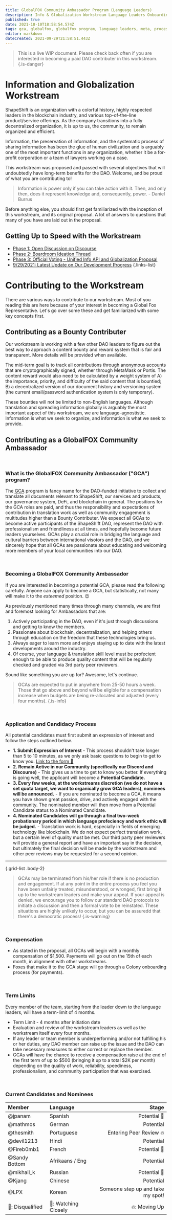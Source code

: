 ```yaml
---
title: GlobalFOX Community Ambassador Program (Language Leaders)
description: Info & Globalization Workstream Language Leaders Onboarding
published: true
date: 2021-10-10T18:58:54.574Z
tags: gca, globalfox, globalfox program, language leaders, meta, process, workstream
editor: markdown
dateCreated: 2021-09-29T21:58:51.443Z
---
```


> This is a live WIP document. Please check back often if you are interested in becoming a paid DAO contributer in this workstream. 
{.is-danger}

# Information and Globalization Workstream

ShapeShift is an organization with a colorful history, highly respected leaders in the blockchain industry, and various top-of-the-line product/service offerings. As the company transitions into a fully decentralized organization, it is up to us, the community, to remain organized and efficient.

Information, the preservation of information, and the systematic process of sharing information has been the glue of human civilization and is arguably one of the most important functions in any organization, whether it be a for-profit corporation or a team of lawyers working on a case.

This workstream was proposed and passed with several objectives that will undoubtedly have long-term benefits for the DAO. Welcome, and be proud of what you are contributing to!

> Information is power only if you can take action with it. Then, and only then, does it represent knowledge and, consequently, power. - Daniel Burrus

Before anything else, you should first get familiarized with the inception of this workstream, and its original proposal. A lot of answers to questions that many of you have are laid out in the proposal.

## Getting Up to Speed with the Workstream

- [Phase 1: Open Discussion on Discourse](https://forum.shapeshift.com/t/workstream-proposal-internationalization-laying-the-groundwork-for-the-global-push-of-fox/355/32)
- [Phase 2: Boardroom Ideation Thread](https://app.boardroom.info/shapeshift/ideation/kjzl6cwe1jw148wunqre7rbci0fc7a8bmdd7tff6ca2rmajcnicm3y1xkx4so0z)
- [Phase 3: Official Voting - Unified Info API and Globalization Proposal](https://app.boardroom.info/shapeshift/proposal/cHJvcG9zYWw6c2hhcGVzaGlmdDpkZWZhdWx0OnFteHBodmppa2p6aXF1ZnFwY2tvdTdmMnBoeWl4NWhhcXh1ZWJtYTZtY21uNXI=)
- [9/29/2021: Latest Update on Our Development Progress](https://shapeshift.one/interactive/getting-started/)
{.links-list}

# Contributing to the Workstream

There are various ways to contribute to our workstream. Most of you reading this are here because of your interest in becoming a Global Fox Representative. Let's go over some these and get familiarized with some key concepts first.

## Contributing as a Bounty Contributer

Our workstream is working with a few other DAO leaders to figure out the best way to approach a content bounty and reward system that is fair and transparent. More details will be provided when available. 

The mid-term goal is to track all contributions through anonymous accounts that are cryptographically signed, whether through MetaMask or Portis. The content reward would also need to be calculated by a weight system of A) the importance, priority, and difficulty of the said content that is bountied; B) a decentralized version of our document history and versioning system (the current email/password authentication system is only temporary).

These bounties will not be limited to non-English languages. Although translation and spreading information globally is arguably the most important aspect of this workstream, we are language-agnostistic. Information is what we seek to organize, and information is what we seek to provide.

## Contributing as a GlobalFOX Community Ambassador

<br />

### What is the GlobalFOX Community Ambassador ("GCA") program? 

The <abbr title="GlobalFOX Community Ambassador">GCA</abbr> program is fancy name for the DAO-funded initiative to collect and translate all documents relevant to ShapeShift, our services and products, our governance system, DeFi, and blockchain in general. The positions for the GCA roles are paid, and thus the responsibility and expectations of contribution in translation work as well as community engagement is multitudes higher than a Bounty Contributer. We expeect all GCAs to become active participants of the ShapeShift DAO, represent the DAO with professionalism and friendliness at all times, and hopefully become future leaders yourselves. GCAs play a crucial role in bridging the language and cultural barriers between international visotors and the DAO, and we sincerely hope that all GCAs are passionate about educating and welcoming more members of your local communities into our DAO.

<br />

### Becoming a GlobalFOX Community Ambassador

If you are interested in becoming a potential GCA, please read the following carefully. Anyone can apply to become a GCA, but statistically, not many will make it to the *esteemed* position. 😉

As previously mentioned many times through many channels, we are first and foremost looking for Ambassadors that are:

1. Actively participating in the DAO, even if it's just through discussions and getting to know the members.
2. Passionate about blockchain, decentralization, and helping others through education on the freedom that these technologies bring us.
3. Always eager to learn more and enjoys staying up to date with the latest developments around the industry.
4. Of course, your language & translation skill level must be profecient enough to be able to produce quality content that will be regularly checked and graded via 3rd party peer reviewers.  

Sound like something you are up for? Awesome, let's continue.

> GCAs are expected to put in anywhere from 25-50 hours a week. Those that go above and beyond will be eligible for a compensation increase when budgets are being re-allocated and adjusted (every four months).
{.is-info}

<br />

### Application and Candidacy Process

All potential candidates must first submit an expression of interest and follow the steps outlined below.

- **1. Submit Expression of Interest** - This process shouldn't take longer than 5 to 10 minutes, as we only ask basic questions to begin to get to know you. [Link to the form 🔗](https://foxte.am)
- **2. Remain Active in our Community (specifically our Discord and Discourse)** - This gives us a time to get to know you better. If everything is going well, the applicant will become a **Potential Candidate.**
- **3. Every few weeks, at the workstreams discretion (we do not have a set quota target, we want to organically grow GCA leaders), nominees will be announced.** - If you are nominated to become a GCA, it means you have shown great passion, drive, and actively engaged with the community. The nominated member will then move from a Potential Candidate status to a Nominated Candidate.
- **4. Nominated Candidates will go through a final two-week probationary period in which language profeciency and work ethic will be judged.** - Translation work is hard, especially in fields of emerging technology like blockchain. We do not expect perfect translation work, but a certain level of quality must be met. Our third party peer reviewers will provide a general report and have an important say in the decision, but ultimately the final decision will be made by the workstream and other peer reviews may be requested for a second opinion.

---


{.grid-list .body-2}

> GCAs may be terminated from his/her role if there is no production and engagement. If at any point in the entire process you feel you have been unfairly treated, misunderstood, or wronged, first bring it up to the workstream leaders and make your appeal. If your appeal is denied, we encourage you to follow our standard DAO protocols to initiate a discussion and then a formal vote to be reinstated. These situations are highly unlikely to occur, but you can be assuredd that there's a democratic process! 
{.is-warning}

<br />

### Compensation 

- As stated in the proposal, all GCAs will begin with a monthly compensation of $1,500. Payments will go out on the 15th of each month, in alignment with other workstreams. 
- Foxes that make it to the GCA stage will go through a Colony onboarding process (for payments).

<br />

### Term Limits

Every member of the team, starting from the leader down to the language leaders, will have a term-limit of 4 months.

- Term Limit - 4 months after initiation date
- Evaluation and review of the workstream leaders as well as the workstream itself every four months.
- If any leader or team member is underperforming and/or not fulfilling his or her duties, any DAO member can raise up the issue and the DAO can take necessary measures to either correct or replace the member.
- GCAs will have the chance to receive a compensation raise at the end of the first term of up to $500 (bringing it up to a total $2K per month) depending on the quality of work, reliability, speediness, professionalism, and community participation that was exercised.

<br />

### Current Candidates and Nominees


| Member        | Language   | Stage        |
| :----        |    :----   |           ---: |
| @jpanam       | Spanish       | Potential 👀   | 
| @mathmos    | German        | Potential      |
| @thesmith  |  Portuguese                |   Entering Peer Review 🔥          |
| @devil1213 |  Hindi              |   Potential           |
| @Fireb0mb1 |     French           |   Potential 👀           | 
| @Sandy Bottom | Afrikaans / Eng               |   Potential            |
| @mikhail_k       | Russian       | Potential 🔴   |
| @Kjang       | Chinese       | Potential   |
| @LPX     | Korean     | Someone step up and take my spot! |
| 🔴: Disqualified | 👀: Watching Closely | 🔥: Moving Up


